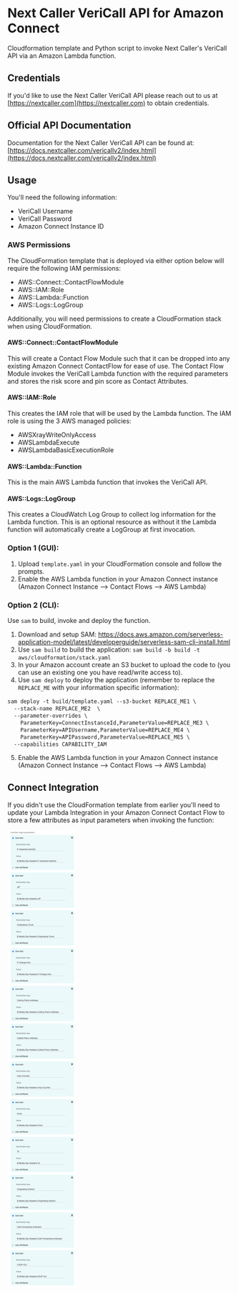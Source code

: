 # Next Caller VeriCall API for Amazon Connect

Cloudformation template and Python script to invoke Next Caller's VeriCall API via an Amazon Lambda function.

## Credentials

If you'd like to use the Next Caller VeriCall API please reach out to us at [https://nextcaller.com](https://nextcaller.com) to obtain credentials.

## Official API Documentation

Documentation for the Next Caller VeriCall API can be found at: [https://docs.nextcaller.com/vericallv2/index.html](https://docs.nextcaller.com/vericallv2/index.html)

## Usage

You'll need the following information:

* VeriCall Username
* VeriCall Password
* Amazon Connect Instance ID

### AWS Permissions

The CloudFormation template that is deployed via either option below will require the following IAM permissions:

* AWS::Connect::ContactFlowModule
* AWS::IAM::Role
* AWS::Lambda::Function
* AWS::Logs::LogGroup

Additionally, you will need permissions to create a CloudFormation stack when using CloudFormation.

#### AWS::Connect::ContactFlowModule
This will create a Contact Flow Module such that it can be dropped into any existing Amazon Connect ContactFlow for ease of use. The Contact Flow Module invokes the VeriCall Lambda function with the required parameters and stores the risk score and pin score as Contact Attributes.

#### AWS::IAM::Role
This creates the IAM role that will be used by the Lambda function. The IAM role is using the 3 AWS managed policies:
* AWSXrayWriteOnlyAccess
* AWSLambdaExecute
* AWSLambdaBasicExecutionRole

#### AWS::Lambda::Function
This is the main AWS Lambda function that invokes the VeriCall API.

#### AWS::Logs::LogGroup
This creates a CloudWatch Log Group to collect log information for the Lambda function. This is an optional resource as without it the Lambda function will automatically create a LogGroup at first invocation.

### Option 1 (GUI):

1. Upload `template.yaml` in your CloudFormation console and follow the prompts.
2. Enable the AWS Lambda function in your Amazon Connect instance (Amazon Connect Instance --> Contact Flows --> AWS Lambda)

### Option 2 (CLI):

Use `sam` to build, invoke and deploy the function.

1. Download and setup SAM: https://docs.aws.amazon.com/serverless-application-model/latest/developerguide/serverless-sam-cli-install.html
2. Use `sam build` to build the application: 
`sam build -b build -t aws/cloudformation/stack.yaml`
3. In your Amazon account create an S3 bucket to upload the code to (you can use an existing one you have read/write access to).
4. Use `sam deploy` to deploy the application (remember to replace the `REPLACE_ME` with your information specific information): 
```
sam deploy -t build/template.yaml --s3-bucket REPLACE_ME1 \
  --stack-name REPLACE_ME2  \
  --parameter-overrides \
    ParameterKey=ConnectInstanceId,ParameterValue=REPLACE_ME3 \
    ParameterKey=APIUsername,ParameterValue=REPLACE_ME4 \
    ParameterKey=APIPassword,ParameterValue=REPLACE_ME5 \
  --capabilities CAPABILITY_IAM
```
5. Enable the AWS Lambda function in your Amazon Connect instance (Amazon Connect Instance --> Contact Flows --> AWS Lambda)

## Connect Integration
If you didn't use the CloudFormation template from earlier you'll need to update your Lambda Integration in your Amazon Connect Contact Flow to store a few attributes as input parameters when invoking the function:

![FunctionSetup](./docs/images/lambda-input-parameters.png)
